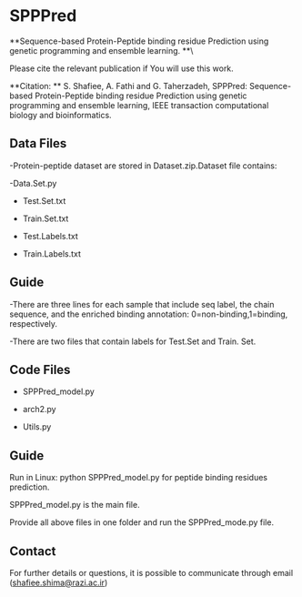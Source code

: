 # SPPPred

**Sequence-based Protein-Peptide binding residue Prediction using genetic programming and ensemble learning. **\

Please cite the relevant publication if You will use this work.

**Citation: ** S. Shafiee, A. Fathi and G. Taherzadeh, SPPPred: Sequence-based Protein-Peptide binding residue Prediction using genetic programming and ensemble learning, IEEE transaction computational biology and bioinformatics.

## Data Files

-Protein-peptide dataset are stored in Dataset.zip.Dataset file contains:

-Data.Set.py

- Test.Set.txt

- Train.Set.txt

- Test.Labels.txt

- Train.Labels.txt


## Guide

-There are three lines for each sample that include seq label, the chain sequence, and the enriched binding annotation:  0=non-binding,1=binding, respectively.

-There are two files that contain labels for Test.Set and Train. Set.


## Code Files

- SPPPred_model.py 

- arch2.py

- Utils.py




## Guide

Run in Linux: python SPPPred_model.py for peptide binding residues prediction.

SPPPred_model.py is the main file.

Provide all above files in one folder and run the SPPPred_mode.py file.

 

## Contact

For further details or questions, it is possible to communicate through email (shafiee.shima@razi.ac.ir)



